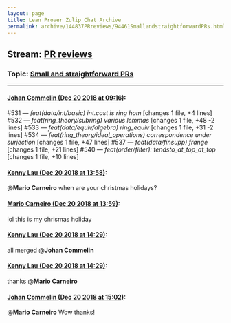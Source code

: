 ```yaml
---
layout: page
title: Lean Prover Zulip Chat Archive 
permalink: archive/144837PRreviews/94461SmallandstraightforwardPRs.html
---
```


## Stream: [PR reviews](index.html)
### Topic: [Small and straightforward PRs](94461SmallandstraightforwardPRs.html)

---

#### [Johan Commelin (Dec 20 2018 at 09:16)](https://leanprover.zulipchat.com/#narrow/stream/144837-PR%20reviews/topic/Small%20and%20straightforward%20PRs/near/152240964):
#531 — *feat(data/int/basic) int.cast is ring hom* [changes 1 file, +4 lines]
#532 — *feat(ring_theory/subring) various lemmas* [changes 1 file, +48 -2 lines] 
#533 — *feat(data/equiv/algebra) ring_equiv* [changes 1 file, +31 -2 lines]
#534 — *feat(ring_theory/ideal_operations) correspondence under surjection* [changes 1 file, +47 lines]
#537 — *feat(data/finsupp) frange* [changes 1 file, +21 lines]
#540 — *feat(order/filter): tendsto_at_top_at_top* [changes 1 file, +10 lines]

#### [Kenny Lau (Dec 20 2018 at 13:58)](https://leanprover.zulipchat.com/#narrow/stream/144837-PR%20reviews/topic/Small%20and%20straightforward%20PRs/near/152254457):
@**Mario Carneiro** when are your christmas holidays?

#### [Mario Carneiro (Dec 20 2018 at 13:59)](https://leanprover.zulipchat.com/#narrow/stream/144837-PR%20reviews/topic/Small%20and%20straightforward%20PRs/near/152254469):
lol this is my chrismas holiday

#### [Kenny Lau (Dec 20 2018 at 14:29)](https://leanprover.zulipchat.com/#narrow/stream/144837-PR%20reviews/topic/Small%20and%20straightforward%20PRs/near/152256092):
all merged @**Johan Commelin**

#### [Kenny Lau (Dec 20 2018 at 14:29)](https://leanprover.zulipchat.com/#narrow/stream/144837-PR%20reviews/topic/Small%20and%20straightforward%20PRs/near/152256094):
thanks @**Mario Carneiro**

#### [Johan Commelin (Dec 20 2018 at 15:02)](https://leanprover.zulipchat.com/#narrow/stream/144837-PR%20reviews/topic/Small%20and%20straightforward%20PRs/near/152257976):
@**Mario Carneiro** Wow thanks!

